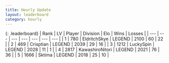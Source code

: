 ```yaml
---
title: Hourly Update
layout: leaderboard
category: hourly
---
```


{: .leaderboard}
| Rank | LV | Player | Division | Elo | Wins | Losses |
| --- | --- | --- | --- | --- | --- | --- |
| <span data-change="0">1</span> | 780 | <span title="ID: 174926">EldritchSkye</span> | LEGEND | <span data-change="0">2100</span> | <span data-change="0">60</span> | <span data-change="0">22</span> |
| <span data-change="0">2</span> | 469 | <span title="ID: 665674">Crisptian</span> | LEGEND | <span data-change="0">2039</span> | <span data-change="0">29</span> | <span data-change="0">16</span> |
| <span data-change="0">3</span> | 1212 | <span title="ID: 498412">LuckySpin</span> | LEGEND | <span data-change="0">2028</span> | <span data-change="0">11</span> | <span data-change="0">1</span> |
| <span data-change="0">4</span> | 2817 | <span title="ID: 164871">KawashiroNitori</span> | LEGEND | <span data-change="0">2021</span> | <span data-change="0">76</span> | <span data-change="0">36</span> |
| <span data-change="0">5</span> | 1666 | <span title="ID: 353063">Sktima</span> | LEGEND | <span data-change="0">2018</span> | <span data-change="0">25</span> | <span data-change="0">10</span> |